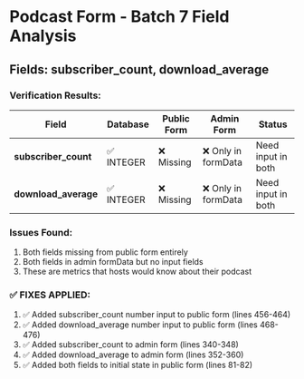 # Podcast Form - Batch 7 Field Analysis
## Fields: subscriber_count, download_average

### Verification Results:

| Field | Database | Public Form | Admin Form | Status |
|-------|----------|-------------|------------|--------|
| **subscriber_count** | ✅ INTEGER | ❌ Missing | ❌ Only in formData | Need input in both |
| **download_average** | ✅ INTEGER | ❌ Missing | ❌ Only in formData | Need input in both |

### Issues Found:
1. Both fields missing from public form entirely
2. Both fields in admin formData but no input fields
3. These are metrics that hosts would know about their podcast

### ✅ FIXES APPLIED:
1. ✅ Added subscriber_count number input to public form (lines 456-464)
2. ✅ Added download_average number input to public form (lines 468-476)
3. ✅ Added subscriber_count to admin form (lines 340-348)
4. ✅ Added download_average to admin form (lines 352-360)
5. ✅ Added both fields to initial state in public form (lines 81-82)
